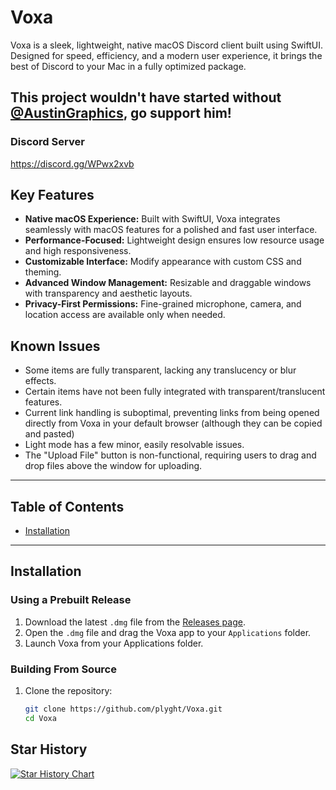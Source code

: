 # Voxa

Voxa is a sleek, lightweight, native macOS Discord client built using SwiftUI. Designed for speed, efficiency, and a modern user experience, it brings the best of Discord to your Mac in a fully optimized package.

## This project wouldn't have started without [@AustinGraphics](https://github.com/AustinGraphics), go support him!

### Discord Server
https://discord.gg/WPwx2xvb

## Key Features

- **Native macOS Experience:** Built with SwiftUI, Voxa integrates seamlessly with macOS features for a polished and fast user interface.
- **Performance-Focused:** Lightweight design ensures low resource usage and high responsiveness.
- **Customizable Interface:** Modify appearance with custom CSS and theming.
- **Advanced Window Management:** Resizable and draggable windows with transparency and aesthetic layouts.
- **Privacy-First Permissions:** Fine-grained microphone, camera, and location access are available only when needed.

## Known Issues
- Some items are fully transparent, lacking any translucency or blur effects.
- Certain items have not been fully integrated with transparent/translucent features.
- Current link handling is suboptimal, preventing links from being opened directly from Voxa in your default browser (although they can be copied and pasted)
- Light mode has a few minor, easily resolvable issues.
- The "Upload File" button is non-functional, requiring users to drag and drop files above the window for uploading.

---

## Table of Contents

- [Installation](#installation)

---

## Installation

### Using a Prebuilt Release
1. Download the latest `.dmg` file from the [Releases page](https://github.com/plyght/voxa/releases).
2. Open the `.dmg` file and drag the Voxa app to your `Applications` folder.
3. Launch Voxa from your Applications folder.

### Building From Source
1. Clone the repository:
   ```bash
   git clone https://github.com/plyght/Voxa.git
   cd Voxa


 ## Star History

<a href="https://star-history.com/#plyght/voxa&Date">
 <picture>
   <source media="(prefers-color-scheme: dark)" srcset="https://api.star-history.com/svg?repos=plyght/voxa&type=Date&theme=dark" />
   <source media="(prefers-color-scheme: light)" srcset="https://api.star-history.com/svg?repos=plyght/voxa&type=Date" />
   <img alt="Star History Chart" src="https://api.star-history.com/svg?repos=plyght/voxa&type=Date" />
 </picture>
</a>
